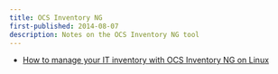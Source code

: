 ```yaml
---
title: OCS Inventory NG
first-published: 2014-08-07
description: Notes on the OCS Inventory NG tool
---
```


*   [How to manage your IT inventory with OCS Inventory NG on Linux](http://linux.101hacks.com/unix/ocs-inventory-ng/)
